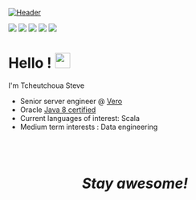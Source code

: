 [![Header](https://pbs.twimg.com/profile_banners/984843402/1598550082/1080x360 "Header")](https://pbs.twimg.com/profile_banners/984843402/1598550082/1080x360)

[<img src="https://img.shields.io/badge/twitter-%231DA1F2.svg?&style=for-the-badge&logo=twitter&logoColor=white" />](https://twitter.com/Tcsalist) [<img src="https://img.shields.io/badge/medium-%2312100E.svg?&style=for-the-badge&logo=medium&logoColor=white" />](https://medium.com/@tcheutchouasteve)  [<img src="https://img.shields.io/badge/linkedin-%230077B5.svg?&style=for-the-badge&logo=linkedin&logoColor=white" />](https://www.linkedin.com/in/tcheutchoua-steve-1bb0a2a0/) [<img src = "https://img.shields.io/badge/vero-%23E4405F.svg?&style=for-the-badge&logo=vero&logoColor=green">](https://www.vero.co/tsteve) [<img src="https://img.shields.io/badge/quora-%231DA1F2.svg?&style=for-the-badge&logo=quora&logoColor=white" />](https://www.quora.com/profile/Tcheutchoua-Steve)

# Hello ! <img src="https://raw.githubusercontent.com/MartinHeinz/MartinHeinz/master/wave.gif" width="30px">
I'm Tcheutchoua Steve
- Senior server engineer @ [Vero](https://vero.co/)
- Oracle [Java 8 certified](https://www.youracclaim.com/badges/79d6345a-10e1-4579-b530-98673a778eee/public_url) 
- Current languages of interest: Scala
- Medium term interests : Data engineering 

<br><br>
<h1 align='center'><i>Stay awesome!</i></h1>

